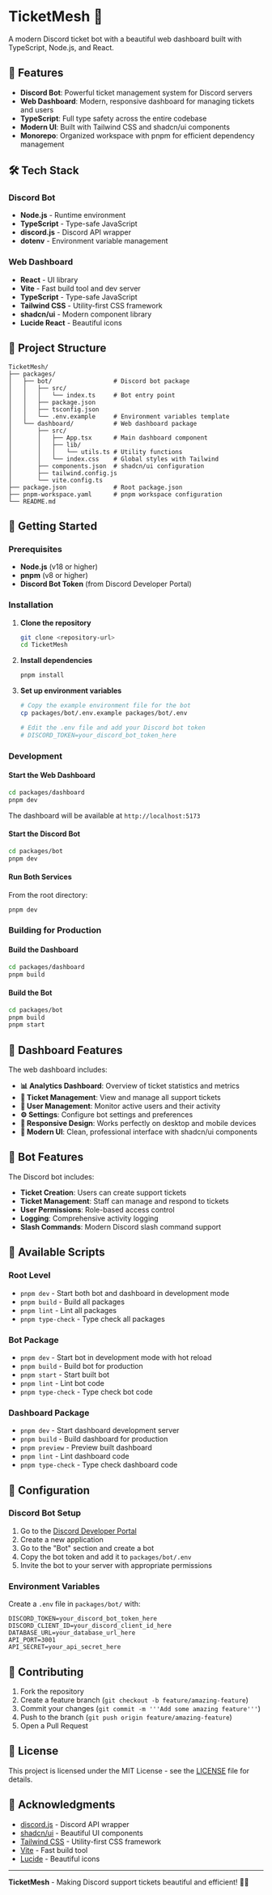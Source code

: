 # TicketMesh 🎫

A modern Discord ticket bot with a beautiful web dashboard built with TypeScript, Node.js, and React.

## 🚀 Features

- **Discord Bot**: Powerful ticket management system for Discord servers
- **Web Dashboard**: Modern, responsive dashboard for managing tickets and users
- **TypeScript**: Full type safety across the entire codebase
- **Modern UI**: Built with Tailwind CSS and shadcn/ui components
- **Monorepo**: Organized workspace with pnpm for efficient dependency management

## 🛠️ Tech Stack

### Discord Bot

- **Node.js** - Runtime environment
- **TypeScript** - Type-safe JavaScript
- **discord.js** - Discord API wrapper
- **dotenv** - Environment variable management

### Web Dashboard

- **React** - UI library
- **Vite** - Fast build tool and dev server
- **TypeScript** - Type-safe JavaScript
- **Tailwind CSS** - Utility-first CSS framework
- **shadcn/ui** - Modern component library
- **Lucide React** - Beautiful icons

## 📁 Project Structure

```text
TicketMesh/
├── packages/
│   ├── bot/                 # Discord bot package
│   │   ├── src/
│   │   │   └── index.ts     # Bot entry point
│   │   ├── package.json
│   │   ├── tsconfig.json
│   │   └── .env.example     # Environment variables template
│   └── dashboard/           # Web dashboard package
│       ├── src/
│       │   ├── App.tsx      # Main dashboard component
│       │   ├── lib/
│       │   │   └── utils.ts # Utility functions
│       │   └── index.css    # Global styles with Tailwind
│       ├── components.json  # shadcn/ui configuration
│       ├── tailwind.config.js
│       └── vite.config.ts
├── package.json             # Root package.json
├── pnpm-workspace.yaml      # pnpm workspace configuration
└── README.md
```

## 🚀 Getting Started

### Prerequisites

- **Node.js** (v18 or higher)
- **pnpm** (v8 or higher)
- **Discord Bot Token** (from Discord Developer Portal)

### Installation

1. **Clone the repository**

    ```bash
    git clone <repository-url>
    cd TicketMesh
    ```

2. **Install dependencies**

    ```bash
    pnpm install
    ```

3. **Set up environment variables**

    ```bash
    # Copy the example environment file for the bot
    cp packages/bot/.env.example packages/bot/.env
    ```

    ```bash
    # Edit the .env file and add your Discord bot token
    # DISCORD_TOKEN=your_discord_bot_token_here
    ```

### Development

#### Start the Web Dashboard

```bash
cd packages/dashboard
pnpm dev
```

The dashboard will be available at `http://localhost:5173`

#### Start the Discord Bot

```bash
cd packages/bot
pnpm dev
```

#### Run Both Services

From the root directory:

```bash
pnpm dev
```

### Building for Production

#### Build the Dashboard

```bash
cd packages/dashboard
pnpm build
```

#### Build the Bot

```bash
cd packages/bot
pnpm build
pnpm start
```

## 🎨 Dashboard Features

The web dashboard includes:

- **📊 Analytics Dashboard**: Overview of ticket statistics and metrics
- **🎫 Ticket Management**: View and manage all support tickets
- **👥 User Management**: Monitor active users and their activity
- **⚙️ Settings**: Configure bot settings and preferences
- **📱 Responsive Design**: Works perfectly on desktop and mobile devices
- **🌙 Modern UI**: Clean, professional interface with shadcn/ui components

## 🤖 Bot Features

The Discord bot includes:

- **Ticket Creation**: Users can create support tickets
- **Ticket Management**: Staff can manage and respond to tickets
- **User Permissions**: Role-based access control
- **Logging**: Comprehensive activity logging
- **Slash Commands**: Modern Discord slash command support

## 📝 Available Scripts

### Root Level

- `pnpm dev` - Start both bot and dashboard in development mode
- `pnpm build` - Build all packages
- `pnpm lint` - Lint all packages
- `pnpm type-check` - Type check all packages

### Bot Package

- `pnpm dev` - Start bot in development mode with hot reload
- `pnpm build` - Build bot for production
- `pnpm start` - Start built bot
- `pnpm lint` - Lint bot code
- `pnpm type-check` - Type check bot code

### Dashboard Package

- `pnpm dev` - Start dashboard development server
- `pnpm build` - Build dashboard for production
- `pnpm preview` - Preview built dashboard
- `pnpm lint` - Lint dashboard code
- `pnpm type-check` - Type check dashboard code

## 🔧 Configuration

### Discord Bot Setup

1. Go to the [Discord Developer Portal](https://discord.com/developers/applications)
2. Create a new application
3. Go to the "Bot" section and create a bot
4. Copy the bot token and add it to `packages/bot/.env`
5. Invite the bot to your server with appropriate permissions

### Environment Variables

Create a `.env` file in `packages/bot/` with:

```env
DISCORD_TOKEN=your_discord_bot_token_here
DISCORD_CLIENT_ID=your_discord_client_id_here
DATABASE_URL=your_database_url_here
API_PORT=3001
API_SECRET=your_api_secret_here
```

## 🤝 Contributing

1. Fork the repository
2. Create a feature branch (`git checkout -b feature/amazing-feature`)
3. Commit your changes (`git commit -m '''Add some amazing feature'''`)
4. Push to the branch (`git push origin feature/amazing-feature`)
5. Open a Pull Request

## 📄 License

This project is licensed under the MIT License - see the [LICENSE](LICENSE) file for details.

## 🙏 Acknowledgments

- [discord.js](https://discord.js.org/) - Discord API wrapper
- [shadcn/ui](https://ui.shadcn.com/) - Beautiful UI components
- [Tailwind CSS](https://tailwindcss.com/) - Utility-first CSS framework
- [Vite](https://vitejs.dev/) - Fast build tool
- [Lucide](https://lucide.dev/) - Beautiful icons

---

**TicketMesh** - Making Discord support tickets beautiful and efficient! 🎫✨
